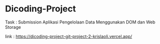 # Dicoding-Project

Task : Submission Aplikasi Pengelolaan Data Menggunakan DOM dan Web Storage

link : https://dicoding-project-git-project-2-krislaoli.vercel.app/

